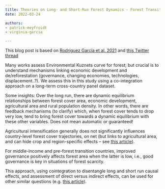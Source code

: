 ```yaml
---
title: Theories on Long- and Short-Run Forest Dynamics - Forest Transition, Environmental Kuznets Curve, Ecologically Unequal Exchange
date: 2022-03-24

authors: 
- patrick-meyfroidt
- virginia-garcia

---
```




This blog post is based on [Rodriguez García et al. 2021](https://doi.org/10.3390/f12040431) and [this Twitter thread](https://twitter.com/PMeyfroidt/status/1380067567214211072?s=20&t=zRtrqHCyRWgHZz24fdwnyg)

<!--more-->

Many works assess Environmental Kuznets curve for forest; but crucial is to understand mechanisms linking economic development and de/reforestation (governance, changing economies, technologies, displacement..?). We assess this in this study using a co-integration approach on a long-term cross-country panel dataset.

Some insights: Over the long run, there are dynamic equilibrium relationships between forest cover area, economic development, agricultural area and rural population density. In other words, there are feedback mechanisms (to clarify) which, when forest cover tends to drop very low, tend to bring forest cover towards a dynamic equilibrium with these other variables. Does not mean automatic or guaranteed!

Agricultural intensification generally does not significantly influences country-level forest cover trajectories, on net (but links to agricultural area, and can hide crop and region-specific effects – see [this article](https://doi.org/10.1088/1748-9326/ab8b14)).

For middle-income and pre-forest transition countries, improved governance positively affects forest area when the latter is low, i.e., good governance is key in situations of forest scarcity.

This approach, using cointegration to disentangle long and short run causal effects, and assessment of direct versus indirect effects, can be used for other similar questions (e.g. [this article](https://doi.org/10.1088/1748-9326/ab8b14)).